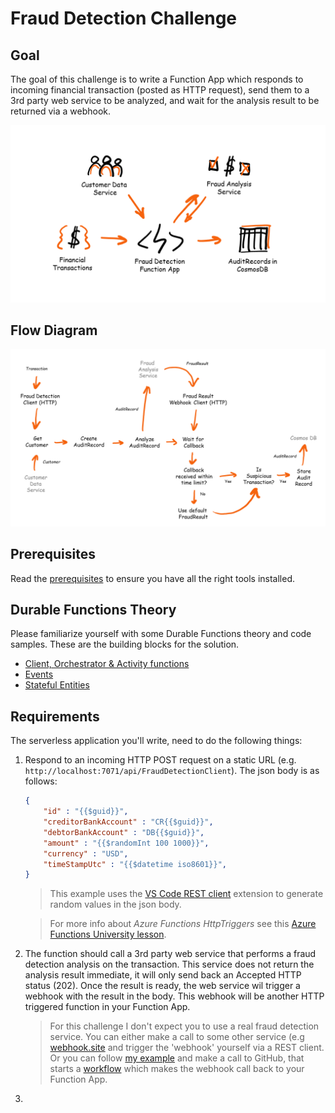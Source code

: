 # Fraud Detection Challenge

## Goal

The goal of this challenge is to write a Function App which responds to incoming financial transaction (posted as HTTP request), send them to a 3rd party web service to be analyzed, and wait for the analysis result to be returned via a webhook.

![Fraud Detection overview diagram](frauddetection_overview.png)

## Flow Diagram

![Fraud Detection Flow diagram](frauddetection_functions1.png)

## Prerequisites

Read the [prerequisites](prerequisites.md) to ensure you have all the right tools installed.

## Durable Functions Theory

Please familiarize yourself with some Durable Functions theory and code samples. These are the building blocks for the solution.

- [Client, Orchestrator & Activity functions](../../DurableFunctionsTheory/durablefunctions.md)
- [Events](../../DurableFunctionsTheory/events.md)
- [Stateful Entities](../../DurableFunctionsTheory/statefulentities.md)

## Requirements

The serverless application you'll write, need to do the following things:

1. Respond to an incoming HTTP POST request on a static URL (e.g. `http://localhost:7071/api/FraudDetectionClient`). The json body is as follows:

    ```json
    {
        "id" : "{{$guid}}",
        "creditorBankAccount" : "CR{{$guid}}",
        "debtorBankAccount" : "DB{{$guid}}",
        "amount" : "{{$randomInt 100 1000}}",
        "currency" : "USD",
        "timeStampUtc" : "{{$datetime iso8601}}",
    }
    ```

     > This example uses the [VS Code REST client](https://marketplace.visualstudio.com/items?itemName=humao.rest-client) extension to generate random values in the json body.

    > For more info about *Azure Functions HttpTriggers* see this [Azure Functions University lesson](https://github.com/marcduiker/azure-functions-university/blob/main/lessons/http-dotnet.md).

2. The function should call a 3rd party web service that performs a fraud detection analysis on the transaction. This service does not return the analysis result immediate, it will only send back an Accepted HTTP status (202). Once the result is ready, the web service wil trigger a webhook with the result in the body. This webhook will be another HTTP triggered function in your Function App.

    > For this challenge I don't expect you to use a real fraud detection service. You can either make a call to some other service (e.g [webhook.site](https://webhook.site/) and trigger the 'webhook' yourself via a REST client. Or you can follow [my example](../src/DurableFunctions.UseCases.FraudDetection/Activities/AnalyzeAuditRecordActivity.cs) and make a call to GitHub, that starts a [workflow](../../.github/workflows/frauddetection_webhook.yml) which makes the webhook call back to your Function App.

3. 